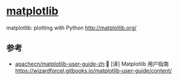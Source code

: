 # [matplotlib](https://github.com/matplotlib/matplotlib)

matplotlib: plotting with Python <http://matplotlib.org/>

## 参考

* [apachecn/matplotlib-user-guide-zh](https://github.com/apachecn/matplotlib-user-guide-zh):📖 [译] Matplotlib 用户指南 <https://wizardforcel.gitbooks.io/matplotlib-user-guide/content/>
